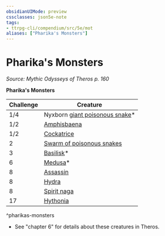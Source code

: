 ```yaml
---
obsidianUIMode: preview
cssclasses: json5e-note
tags:
- ttrpg-cli/compendium/src/5e/mot
aliases: ["Pharika's Monsters"]
---
```

# Pharika's Monsters
*Source: Mythic Odysseys of Theros p. 160* 

**Pharika's Monsters**

| Challenge | Creature |
|-----------|----------|
| 1/4 | Nyxborn [giant poisonous snake](giant-poisonous-snake.md)* |
| 1/2 | [Amphisbaena](amphisbaena-gos.md) |
| 1/2 | [Cockatrice](cockatrice.md) |
| 2 | [Swarm of poisonous snakes](swarm-of-poisonous-snakes.md) |
| 3 | [Basilisk](basilisk.md)* |
| 6 | [Medusa](medusa.md)* |
| 8 | [Assassin](assassin.md) |
| 8 | [Hydra](hydra.md) |
| 8 | [Spirit naga](spirit-naga.md) |
| 17 | [Hythonia](3-Compendium/CLI/bestiary/npc/hythonia-mot.md) |
^pharikas-monsters

* See "chapter 6" for details about these creatures in Theros.